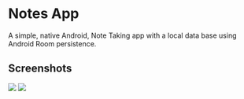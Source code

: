 # Notes App
A simple, native Android, Note Taking app with a local data base using Android Room persistence.

## Screenshots
![](https://imgur.com/hlDfY9j)
![](https://imgur.com/YRDqtNS)
